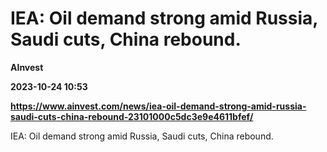 # IEA: Oil demand strong amid Russia, Saudi cuts, China rebound.
**AInvest**

**2023-10-24 10:53**

**https://www.ainvest.com/news/iea-oil-demand-strong-amid-russia-saudi-cuts-china-rebound-23101000c5dc3e9e4611bfef/**

IEA: Oil demand strong amid Russia, Saudi cuts, China rebound.